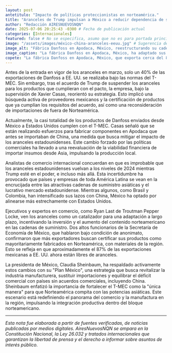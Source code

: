```yaml
---
layout: post
antetitulo: "Impacto de políticas proteccionistas en norteamérica."
title: "Aranceles de Trump impulsan a México a reducir dependencia de suministros asiáticos."
author: "Redacción AIRESNUEVOSNQN"
date: 2025-07-06 20:25:43 -0300 # Fecha de publicación actual
categories: [Internacionales]
featured: false # No se especifica, asumo que no es para portada principal.
image: "/assets/images/méxico-china-aranceles-eeuu.jpg" # Sugerencia de imagen
image_alt: "Fábrica Danfoss en Apodaca, México, reestructurando su cadena de suministro."
image_caption: "La fábrica Danfoss en Apodaca, México, ha adaptado sus procesos para cumplir con las reglas del T-MEC ante la amenaza de aranceles estadounidenses."
copete: "La fábrica Danfoss en Apodaca, México, que exporta cerca del 80% de sus productos a Estados Unidos, ha reestructurado su cadena de suministro para cumplir con las reglas del T-MEC, el acuerdo comercial entre México, Estados Unidos y Canadá. Esta adaptación surge como respuesta directa a la amenaza de aranceles impuesta por la administración de Donald Trump, llevando a las empresas mexicanas a buscar proveedores locales y reducir su dependencia de Asia."
---
```


Antes de la entrada en vigor de los aranceles en marzo, solo un 40% de las exportaciones de Danfoss a EE. UU. se realizaba bajo las normas del T-MEC. Sin embargo, tras el acuerdo de Trump de suspender los aranceles para los productos que cumplieran con el pacto, la empresa, bajo la supervisión de Xavier Casas, reorientó su estrategia. Esto implicó una búsqueda activa de proveedores mexicanos y la certificación de productos que ya cumplían los requisitos del acuerdo, así como una reconsideración de importaciones de fuera de Norteamérica.

Actualmente, la casi totalidad de los productos de Danfoss enviados desde México a Estados Unidos cumplen con el T-MEC. Casas señaló que se están realizando esfuerzos para fabricar componentes en Apodaca que antes se importaban de China, una medida que busca mitigar el impacto de los aranceles estadounidenses. Este cambio forzado por las políticas comerciales ha llevado a una reevaluación de la viabilidad financiera de importar insumos desde Asia, impulsando la producción local.

Analistas de comercio internacional concuerdan en que es improbable que los aranceles estadounidenses vuelvan a los niveles de 2024 mientras Trump esté en el poder, e incluso más allá. Esta incertidumbre ha provocado que países y empresas de toda América Latina se vean en la encrucijada entre las atractivas cadenas de suministro asiáticas y el lucrativo mercado estadounidense. Mientras algunos, como Brasil y Colombia, han intensificado sus lazos con China, México ha optado por alinearse más estrechamente con Estados Unidos.

Ejecutivos y expertos en comercio, como Ryan Last de Troutman Pepper Locke, ven los aranceles como un catalizador para una adaptación a largo plazo, incentivando la inversión y el aumento del contenido norteamericano en las cadenas de suministro. Dos altos funcionarios de la Secretaría de Economía de México, que hablaron bajo condición de anonimato, confirmaron que más exportadores buscan certificar sus productos como mayoritariamente fabricados en Norteamérica, con materiales de la región. Esto se refleja en que aproximadamente el 87% de las exportaciones mexicanas a EE. UU. ahora están libres de aranceles.

La presidenta de México, Claudia Sheinbaum, ha respaldado activamente estos cambios con su "Plan México", una estrategia que busca revitalizar la industria manufacturera, sustituir importaciones y equilibrar el déficit comercial con países sin acuerdos comerciales, incluyendo China. Sheinbaum enfatizó la importancia de fortalecer el T-MEC como la "única manera" para que Norteamérica compita con las potencias asiáticas. Este escenario está redefiniendo el panorama del comercio y la manufactura en la región, impulsando la integración productiva dentro del bloque norteamericano.

---
*Esta nota fue elaborada a partir de fuentes verificadas, de noticias publicadas por medios digitales. AiresNuevosNQN se ampara en la Constitución Nacional, la Ley 26.032 y tratados internacionales que garantizan la libertad de prensa y el derecho a informar sobre asuntos de interés público.*
